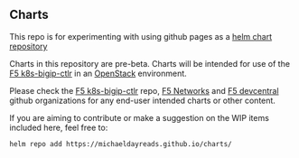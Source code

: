 ## Charts

This repo is for experimenting with using github pages as a [helm chart repository](https://docs.helm.sh/developing_charts/#the-chart-repository-guide)

Charts in this repository are pre-beta. Charts will be intended for use of the [F5 k8s-bigip-ctlr](https://github.com/F5Networks/k8s-bigip-ctlr) in an [OpenStack](https://www.openstack.org/community/) environment. 

Please check the [F5 k8s-bigip-ctlr](https://github.com/F5Networks/k8s-bigip-ctlr) repo, [F5 Networks](https://github.com/F5Networks) and [F5 devcentral](https://github.com/f5devcentral) github organizations for any end-user intended charts or other content.

If you are aiming to contribute or make a suggestion on the WIP items included here, feel free to:

```
helm repo add https://michaeldayreads.github.io/charts/
```
